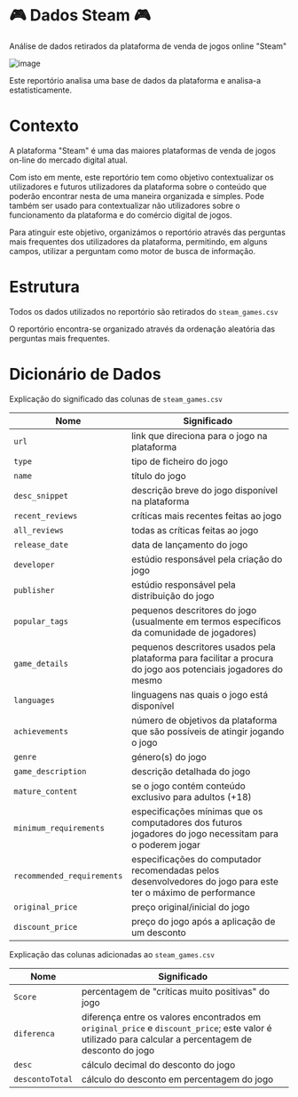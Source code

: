 # 🎮 Dados Steam 🎮
Análise de dados retirados da plataforma de venda de jogos online "Steam"

![image](https://i0.wp.com/otageek.com.br/wp-content/uploads/2021/03/Steam-logo-otageek.jpg?fit=810%2C456&ssl=1)

Este reportório analisa uma base de dados da plataforma e analisa-a estatisticamente.

# Contexto
A plataforma "Steam" é uma das maiores plataformas de venda de jogos on-line do mercado digital atual.

Com isto em mente, este reportório tem como objetivo contextualizar os utilizadores e futuros utilizadores da plataforma sobre o conteúdo que poderão encontrar nesta de uma maneira organizada e simples. Pode também ser usado para contextualizar não utilizadores sobre o funcionamento da plataforma e do comércio digital de jogos.

Para atinguir este objetivo, organizámos o reportório através das perguntas mais frequentes dos utilizadores da plataforma, permitindo, em alguns campos, utilizar a perguntam como motor de busca de informação.

# Estrutura

Todos os dados utilizados no reportório são retirados do `steam_games.csv`

O reportório encontra-se organizado através da ordenação aleatória das perguntas mais frequentes.

# Dicionário de Dados

Explicação do significado das colunas de `steam_games.csv`

| Nome | Significado |
| --- | --- |
| `url` | link que direciona para o jogo na plataforma |
| `type` | tipo de ficheiro do jogo |
| `name` | título do jogo |
| `desc_snippet` | descrição breve do jogo disponível na plataforma |
| `recent_reviews` | críticas mais recentes feitas ao jogo |
| `all_reviews` | todas as críticas feitas ao jogo |
| `release_date` | data de lançamento do jogo |
| `developer` | estúdio responsável pela criação do jogo |
| `publisher` | estúdio responsável pela distribuição do jogo |
| `popular_tags` | pequenos descritores do jogo (usualmente em termos específicos da comunidade de jogadores) |
| `game_details` | pequenos descritores usados pela plataforma para facilitar a procura do jogo aos potenciais jogadores do mesmo |
| `languages` | linguagens nas quais o jogo está disponível |
| `achievements` | número de objetivos da plataforma que são possíveis de atingir jogando o jogo |
| `genre` | género(s) do jogo |
| `game_description` | descrição detalhada do jogo |
| `mature_content` | se o jogo contém conteúdo exclusivo para adultos (+18) |
| `minimum_requirements` | especificações mínimas que os computadores dos futuros jogadores do jogo necessitam para o poderem jogar |
| `recommended_requirements` | especificações do computador  recomendadas pelos desenvolvedores do jogo para este ter o máximo de performance |
| `original_price` | preço original/inicial do jogo |
| `discount_price` | preço do jogo após a aplicação de um desconto |

Explicação das colunas adicionadas ao `steam_games.csv`

| Nome | Significado |
| --- | --- |
| `Score` | percentagem de "críticas muito positivas" do jogo |
| `diferenca` | diferença entre os valores encontrados em `original_price` e `discount_price`; este valor é utilizado para calcular a percentagem de desconto do jogo |
| `desc` | cálculo decimal do desconto do jogo |
| `descontoTotal` | cálculo do desconto em percentagem do jogo |
